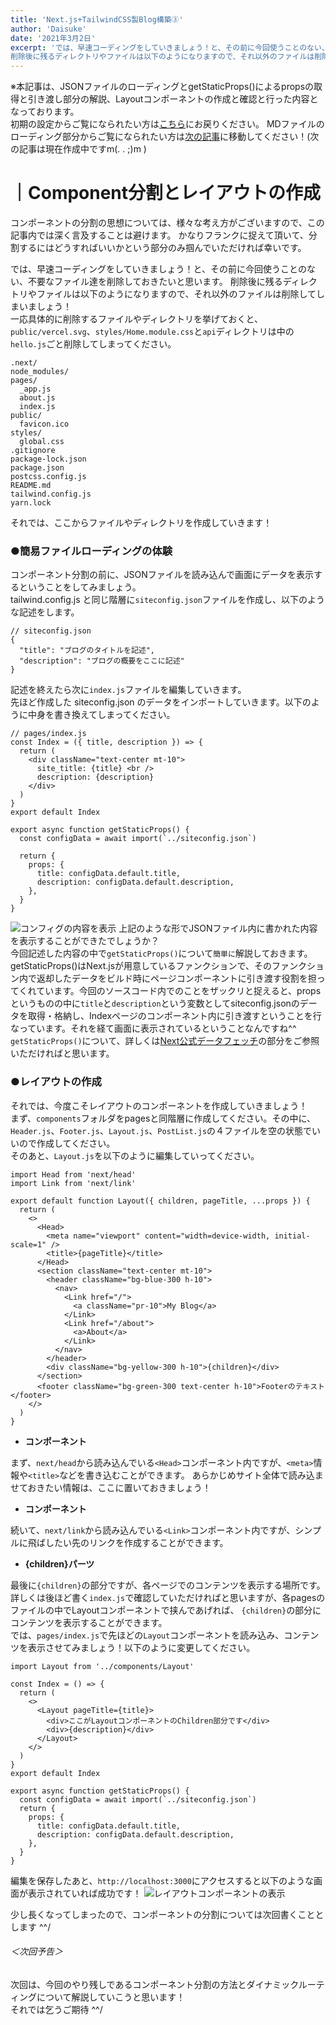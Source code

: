 ```yaml
---
title: 'Next.js+TailwindCSS製Blog構築③'
author: 'Daisuke'
date: '2021年3月2日'
excerpt: 'では、早速コーディングをしていきましょう！と、その前に今回使うことのない、不要なファイル達を削除しておきたいと思います。
削除後に残るディレクトリやファイルは以下のようになりますので、それ以外のファイルは削除し...'
---
```


※本記事は、JSONファイルのローディングとgetStaticProps()によるpropsの取得と引き渡し部分の解説、Layoutコンポーネントの作成と確認と行った内容となっております。  
初期の設定からご覧になられたい方は[こちら](/post/next-tailwind02)にお戻りください。
MDファイルのローディング部分からご覧になられたい方は[次の記事]()に移動してください！(次の記事は現在作成中ですm(. . ;)m )

# ｜Component分割とレイアウトの作成
コンポーネントの分割の思想については、様々な考え方がございますので、この記事内では深く言及することは避けます。
かなりフランクに捉えて頂いて、分割するにはどうすればいいかという部分のみ掴んでいただければ幸いです。

では、早速コーディングをしていきましょう！と、その前に今回使うことのない、不要なファイル達を削除しておきたいと思います。
削除後に残るディレクトリやファイルは以下のようになりますので、それ以外のファイルは削除してしまいましょう！  
一応具体的に削除するファイルやディレクトリを挙げておくと、`public/vercel.svg`、`styles/Home.module.css`と`api`ディレクトリは中の`hello.js`ごと削除してしまってください。
```
.next/
node_modules/
pages/
  _app.js
  about.js
  index.js
public/
  favicon.ico
styles/
  global.css
.gitignore
package-lock.json
package.json
postcss.config.js
README.md
tailwind.config.js
yarn.lock
```
それでは、ここからファイルやディレクトリを作成していきます！

### ●簡易ファイルローディングの体験
コンポーネント分割の前に、JSONファイルを読み込んで画面にデータを表示するということをしてみましょう。  
tailwind.config.js と同じ階層に`siteconfig.json`ファイルを作成し、以下のような記述をします。
```
// siteconfig.json
{
  "title": "ブログのタイトルを記述",
  "description": "ブログの概要をここに記述"
}
```
記述を終えたら次に`index.js`ファイルを編集していきます。  
先ほど作成した siteconfig.json のデータをインポートしていきます。以下のように中身を書き換えてしまってください。
```
// pages/index.js
const Index = ({ title, description }) => {
  return (
    <div className="text-center mt-10">
      site_title: {title} <br />
      description: {description}
    </div>
  )
}
export default Index

export async function getStaticProps() {
  const configData = await import(`../siteconfig.json`)

  return {
    props: {
      title: configData.default.title,
      description: configData.default.description,
    },
  }
}
```
![コンフィグの内容を表示](/images/siteconfig.png)
上記のような形でJSONファイル内に書かれた内容を表示することができたでしょうか？  
今回記述した内容の中で`getStaticProps()`について`簡単に`解説しておきます。  
getStaticProps()はNext.jsが用意しているファンクションで、そのファンクション内で返却したデータをビルド時にページコンポーネントに引き渡す役割を担ってくれています。今回のソースコード内でのことをザックリと捉えると、props というものの中に`title`と`description`という変数としてsiteconfig.jsonのデータを取得・格納し、Indexページのコンポーネント内に引き渡すということを行なっています。それを経て画面に表示されているということなんですね^^  
`getStaticProps()`について、詳しくは[Next公式データフェッチ](https://nextjs.org/docs/basic-features/data-fetching)の部分をご参照いただければと思います。

### ●レイアウトの作成
それでは、今度こそレイアウトのコンポーネントを作成していきましょう！  
まず、`components`フォルダをpagesと同階層に作成してください。その中に、`Header.js`、`Footer.js`、`Layout.js`、`PostList.js`の４ファイルを空の状態でいいので作成してください。  
そのあと、`Layout.js`を以下のように編集していってください。
```
import Head from 'next/head'
import Link from 'next/link'

export default function Layout({ children, pageTitle, ...props }) {
  return (
    <>
      <Head>
        <meta name="viewport" content="width=device-width, initial-scale=1" />
        <title>{pageTitle}</title>
      </Head>
      <section className="text-center mt-10">
        <header className="bg-blue-300 h-10">
          <nav>
            <Link href="/">
              <a className="pr-10">My Blog</a>
            </Link>
            <Link href="/about">
              <a>About</a>
            </Link>
          </nav>
        </header>
        <div className="bg-yellow-300 h-10">{children}</div>
      </section>
      <footer className="bg-green-300 text-center h-10">Footerのテキスト</footer>
    </>
  )
}
```
- __<Head>コンポーネント__

まず、`next/head`から読み込んでいる`<Head>`コンポーネント内ですが、`<meta>`情報や`<title>`などを書き込むことができます。
あらかじめサイト全体で読み込ませておきたい情報は、ここに置いておきましょう！

- __<Link>コンポーネント__

続いて、`next/link`から読み込んでいる`<Link>`コンポーネント内ですが、シンプルに飛ばしたい先のリンクを作成することができます。

- __{children}パーツ__

最後に`{children}`の部分ですが、各ページでのコンテンツを表示する場所です。
詳しくは後ほど書く`index.js`で確認していただければと思いますが、各pagesのファイルの中でLayoutコンポーネントで挟んであげれば、
`{children}`の部分にコンテンツを表示することができます。  
では、`pages/index.js`で先ほどの`Layout`コンポーネントを読み込み、コンテンツを表示させてみましょう！以下のように変更してください。

```
import Layout from '../components/Layout'

const Index = () => {
  return (
    <>
      <Layout pageTitle={title}>
        <div>ここがLayoutコンポーネントのChildren部分です</div>
        <div>{description}</div>
      </Layout>
    </>
  )
}
export default Index

export async function getStaticProps() {
  const configData = await import(`../siteconfig.json`)
  return {
    props: {
      title: configData.default.title,
      description: configData.default.description,
    },
  }
}
```
編集を保存したあと、`http://localhost:3000`にアクセスすると以下のような画面が表示されていれば成功です！
![レイアウトコンポーネントの表示](/images/layout.png)

少し長くなってしまったので、コンポーネントの分割については次回書くこととします ^^/

###### ＜次回予告＞
次回は、今回のやり残しであるコンポーネント分割の方法とダイナミックルーティングについて解説していこうと思います！  
それでは乞うご期待 ^^/
